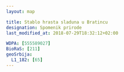 ```yaml
---
layout: map

title: Stablo hrasta sladuna u Bratincu
designation: Spomenik prirode
last_modified_at: 2018-07-29T18:32:12+02:00

WDPA: [555589027]
BioRaS: [211]
geoSrbija:
  L1_182: [65]
---
```

